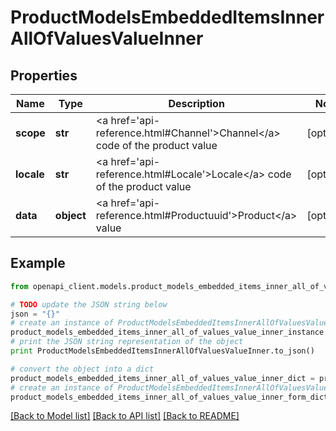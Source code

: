 # ProductModelsEmbeddedItemsInnerAllOfValuesValueInner


## Properties
Name | Type | Description | Notes
------------ | ------------- | ------------- | -------------
**scope** | **str** | &lt;a href&#x3D;&#39;api-reference.html#Channel&#39;&gt;Channel&lt;/a&gt; code of the product value | [optional] 
**locale** | **str** | &lt;a href&#x3D;&#39;api-reference.html#Locale&#39;&gt;Locale&lt;/a&gt; code of the product value | [optional] 
**data** | **object** | &lt;a href&#x3D;&#39;api-reference.html#Productuuid&#39;&gt;Product&lt;/a&gt; value | [optional] 

## Example

```python
from openapi_client.models.product_models_embedded_items_inner_all_of_values_value_inner import ProductModelsEmbeddedItemsInnerAllOfValuesValueInner

# TODO update the JSON string below
json = "{}"
# create an instance of ProductModelsEmbeddedItemsInnerAllOfValuesValueInner from a JSON string
product_models_embedded_items_inner_all_of_values_value_inner_instance = ProductModelsEmbeddedItemsInnerAllOfValuesValueInner.from_json(json)
# print the JSON string representation of the object
print ProductModelsEmbeddedItemsInnerAllOfValuesValueInner.to_json()

# convert the object into a dict
product_models_embedded_items_inner_all_of_values_value_inner_dict = product_models_embedded_items_inner_all_of_values_value_inner_instance.to_dict()
# create an instance of ProductModelsEmbeddedItemsInnerAllOfValuesValueInner from a dict
product_models_embedded_items_inner_all_of_values_value_inner_form_dict = product_models_embedded_items_inner_all_of_values_value_inner.from_dict(product_models_embedded_items_inner_all_of_values_value_inner_dict)
```
[[Back to Model list]](../README.md#documentation-for-models) [[Back to API list]](../README.md#documentation-for-api-endpoints) [[Back to README]](../README.md)


